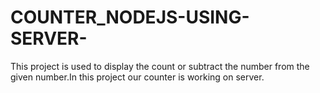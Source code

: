 # COUNTER_NODEJS-USING-SERVER-
This project is used to  display the count or subtract the number from the given number.In this project our counter is working on server.
